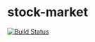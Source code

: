 stock-market
============

[![Build Status](https://travis-ci.org/jessicafraines/stock-market.svg?branch=master)](https://travis-ci.org/jessicafraines/stock-market)

